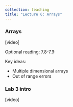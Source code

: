 ```yaml
---
collection: teaching
title: "Lecture 6: Arrays"
---
```


### Arrays
[video]

Optional reading: 7.8-7.9

Key ideas:
* Multiple dimensional arrays
* Out of range errors

### Lab 3 intro
[video]
